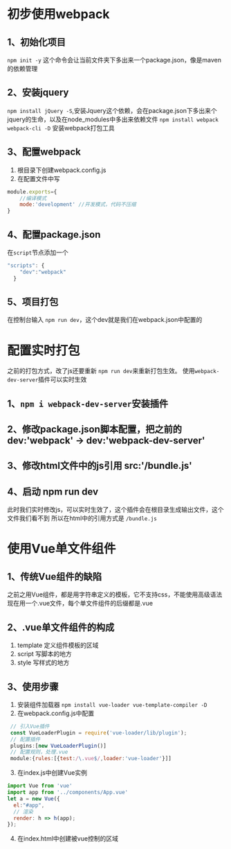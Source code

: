 # 初步使用webpack
## 1、初始化项目
`npm init -y` 这个命令会让当前文件夹下多出来一个package.json，像是maven的依赖管理
## 2、安装jquery
`npm install jQuery -S`,安装Jquery这个依赖，会在package.json下多出来个jquery的生命，以及在node_modules中多出来依赖文件
`npm install webpack webpack-cli -D` 安装webpack打包工具
## 3、配置webpack
1. 根目录下创建webpack.config.js
2. 在配置文件中写
```javaScript
module.exports={
    //编译模式
    mode:'development' //开发模式，代码不压缩
}
```
## 4、配置package.json
在`script`节点添加一个
```javaScript
"scripts": {
    "dev":"webpack"
  }
```
## 5、项目打包
在控制台输入 `npm run dev`，这个dev就是我们在webpack.json中配置的

# 配置实时打包
之前的打包方式，改了js还要重新 `npm run dev`来重新打包生效。
使用`webpack-dev-server`插件可以实时生效
## 1、`npm i webpack-dev-server`安装插件
## 2、修改package.json脚本配置，把之前的 dev:'webpack' -> dev:'webpack-dev-server'
## 3、修改html文件中的js引用 src:'/bundle.js'
## 4、启动 npm run dev
此时我们实时修改js，可以实时生效了，这个插件会在根目录生成输出文件，这个文件我们看不到
所以在html中的引用方式是 `/bundle.js`

# 使用Vue单文件组件
## 1、传统Vue组件的缺陷
之前之用Vue组件，都是用字符串定义的模板，它不支持css，不能使用高级语法
现在用一个.vue文件，每个单文件组件的后缀都是.vue
## 2、.vue单文件组件的构成
  1. template 定义组件模板的区域
  2. script 写脚本的地方
  3. style 写样式的地方
## 3、使用步骤
  1. 安装组件加载器 `npm install vue-loader vue-template-compiler -D`
  2. 在webpack.config.js中配置
  ```JavaScript
   // 引入Vue插件
   const VueLoaderPlugin = require('vue-loader/lib/plugin');
   // 配置插件
   plugins:[new VueLoaderPlugin()]
   // 配置规则，处理.vue
   module:{rules:[{test:/\.vue$/,loader:'vue-loader'}]]
  ```
  3. 在index.js中创建Vue实例
  ```JavaScript
  import Vue from 'vue'
  import app from '../components/App.vue'
  let a = new Vue({
    el:"#app",
    // 渲染
    render: h => h(app);
  });
  ```
  4. 在index.html中创建被vue控制的区域 <div id = 'app'></div>